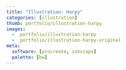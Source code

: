 ```yaml
---
title: "Illustration: Harpy"
categories: [illustration]
thumb: portfolio/illustration-harpy
images:
  -  portfolio/illustration-harpy
  -  portfolio/illustration-harpy-original
meta:
  software: [procreate, inkscape]
  palette: [bw]
---
```

